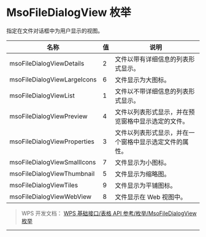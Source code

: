 # MsoFileDialogView 枚举

指定在文件对话框中为用户显示的视图。

| 名称                        | 值  | 说明                                                   |
|-----------------------------|-----|--------------------------------------------------------|
| msoFileDialogViewDetails    | 2   | 文件以带有详细信息的列表形式显示。                     |
| msoFileDialogViewLargeIcons | 6   | 文件显示为大图标。                                     |
| msoFileDialogViewList       | 1   | 文件以不带详细信息的列表形式显示。                     |
| msoFileDialogViewPreview    | 4   | 文件以列表形式显示，并在预览窗格中显示选定的文件。     |
| msoFileDialogViewProperties | 3   | 文件以列表形式显示，并在一个窗格中显示选定文件的属性。 |
| msoFileDialogViewSmallIcons | 7   | 文件显示为小图标。                                     |
| msoFileDialogViewThumbnail  | 5   | 文件显示为缩略图。                                     |
| msoFileDialogViewTiles      | 9   | 文件显示为平铺图标。                                   |
| msoFileDialogViewWebView    | 8   | 文件显示在 Web 视图中。                                |

> WPS 开发文档： [WPS 基础接口/表格 API 参考/枚举/MsoFileDialogView 枚举](https://qn.cache.wpscdn.cn/encs/doc/office_v19/topics/WPS%20%E5%9F%BA%E7%A1%80%E6%8E%A5%E5%8F%A3/%E8%A1%A8%E6%A0%BC%20API%20%E5%8F%82%E8%80%83/%E6%9E%9A%E4%B8%BE/MsoFileDialogView%20%E6%9E%9A%E4%B8%BE.html)

------------------------------------------------------------------------
